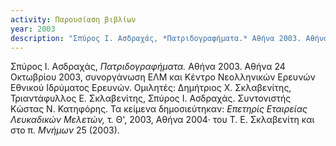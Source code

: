 ```yaml
---
activity: Παρουσίαση βιβλίων
year: 2003
description: "Σπύρος Ι. Ασδραχάς, *Πατριδογραφήματα.* Αθήνα 2003. Αθήνα 24 Οκτωβρίου 2003, συνοργάνωση ΕΛΜ και Κέντρο Νεολληνικών Ερευνών Εθνικού Ιδρύματος Ερευνών. Ομιλητές: Δημήτριος Χ. Σκλαβενίτης, Τριαντάφυλλος Ε. Σκλαβενίτης, Σπύρος Ι. Ασδραχάς. Συντονιστής Κώστας Ν. Κατηφόρης. Τα κείμενα δημοσιεύτηκαν: *Επετηρίς Εταιρείας Λευκαδικών Μελετών,* τ. Θ', 2003, Αθήνα 2004· του Τ. Ε. Σκλαβενίτη και στο π. *Μνήμων* 25 \(2003\)."
---
```


Σπύρος Ι. Ασδραχάς, *Πατριδογραφήματα.* Αθήνα 2003. Αθήνα 24 Οκτωβρίου 2003, συνοργάνωση ΕΛΜ και Κέντρο Νεολληνικών Ερευνών Εθνικού Ιδρύματος Ερευνών. Ομιλητές: Δημήτριος Χ. Σκλαβενίτης, Τριαντάφυλλος Ε. Σκλαβενίτης, Σπύρος Ι. Ασδραχάς. Συντονιστής Κώστας Ν. Κατηφόρης. Τα κείμενα δημοσιεύτηκαν: *Επετηρίς Εταιρείας Λευκαδικών Μελετών,* τ. Θ', 2003, Αθήνα 2004· του Τ. Ε. Σκλαβενίτη και στο π. *Μνήμων* 25 \(2003\).
